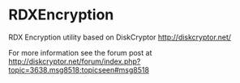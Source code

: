 RDXEncryption
=============

RDX Encryption utility based on DiskCryptor http://diskcryptor.net/

For more information see the forum post at
http://diskcryptor.net/forum/index.php?topic=3638.msg8518;topicseen#msg8518
